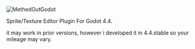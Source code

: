 ![MethedOutGodot](https://github.com/user-attachments/assets/c2b6fe5c-c234-45bd-af7d-0722bbb95a2a)

Sprite/Texture Editor Plugin For Godot 4.4. 

it may work in prior versions, however i developed it in 4.4.stable so your mileage may vary.


